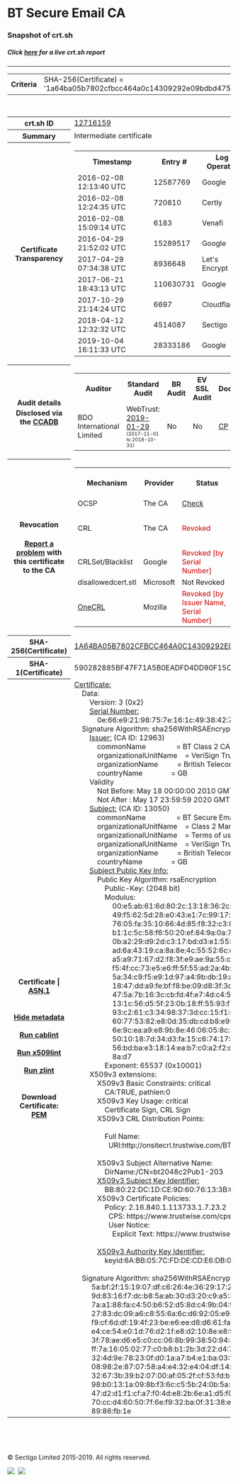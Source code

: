 # BT Secure Email CA
### Snapshot of crt.sh
##### Click [here](https://crt.sh/?q=1A64BA05B7802CFBCC464A0C14309292E09BDBD4754A69B57FA96507E5AA2665) for a live crt.sh report

---
<!DOCTYPE HTML PUBLIC "-//W3C//DTD HTML 4.0 Transitional//EN">
<HTML>

<BODY>

<TABLE>
  <TR>
    <TH class="outer">Criteria</TH>
    <TD class="outer">SHA-256(Certificate) = '1a64ba05b7802cfbcc464a0c14309292e09bdbd4754a69b57fa96507e5aa2665'</TD>
  </TR>
</TABLE>
<BR>
<TABLE>
  <TR>
    <TH class="outer">crt.sh ID</TH>
    <TD class="outer"><A href="?id=12716159">12716159</A></TD>
  </TR>
  <TR>
    <TH class="outer">Summary</TH>
    <TD class="outer">Intermediate certificate</TD>
  </TR>
  <TR>
    <TH class="outer">Certificate<BR>Transparency</TH>
    <TD class="outer">
<TABLE class="options" style="margin-left:0px">
  <TR>
    <TH>Timestamp</TH>
    <TH>Entry #</TH>
    <TH>Log Operator</TH>
    <TH>Log URL</TH>
  </TR>
  <TR>
    <TD>2016-02-08&nbsp; <FONT class="small">12:13:40 UTC</FONT></TD>
    <TD>12587769</TD>
    <TD>Google</TD>
    <TD>https://ct.googleapis.com/pilot</TD>
  </TR>
  <TR>
    <TD>2016-02-08&nbsp; <FONT class="small">12:24:35 UTC</FONT></TD>
    <TD>720810</TD>
    <TD>Certly</TD>
    <TD>https://log.certly.io</TD>
  </TR>
  <TR>
    <TD>2016-02-08&nbsp; <FONT class="small">15:09:14 UTC</FONT></TD>
    <TD>6183</TD>
    <TD>Venafi</TD>
    <TD>https://ctlog.api.venafi.com</TD>
  </TR>
  <TR>
    <TD>2016-04-29&nbsp; <FONT class="small">21:52:02 UTC</FONT></TD>
    <TD>15289517</TD>
    <TD>Google</TD>
    <TD>https://ct.googleapis.com/aviator</TD>
  </TR>
  <TR>
    <TD>2017-04-29&nbsp; <FONT class="small">07:34:38 UTC</FONT></TD>
    <TD>8936648</TD>
    <TD>Let's Encrypt</TD>
    <TD>https://clicky.ct.letsencrypt.org</TD>
  </TR>
  <TR>
    <TD>2017-06-21&nbsp; <FONT class="small">18:43:13 UTC</FONT></TD>
    <TD>110630731</TD>
    <TD>Google</TD>
    <TD>https://ct.googleapis.com/rocketeer</TD>
  </TR>
  <TR>
    <TD>2017-10-29&nbsp; <FONT class="small">21:14:24 UTC</FONT></TD>
    <TD>6697</TD>
    <TD>Cloudflare</TD>
    <TD>https://ct.cloudflare.com/logs/nimbus2020</TD>
  </TR>
  <TR>
    <TD>2018-04-12&nbsp; <FONT class="small">12:32:32 UTC</FONT></TD>
    <TD>4514087</TD>
    <TD>Sectigo</TD>
    <TD>https://dodo.ct.comodo.com</TD>
  </TR>
  <TR>
    <TD>2019-10-04&nbsp; <FONT class="small">16:11:33 UTC</FONT></TD>
    <TD>28333186</TD>
    <TD>Google</TD>
    <TD>https://ct.googleapis.com/logs/argon2020</TD>
  </TR>
</TABLE>
    </TD>
  </TR>
  <TR>
    <TH class="outer">Audit details<BR>
      <DIV class="small" style="padding-top:3px">Disclosed via the
        <A href="//ccadb-public.secure.force.com/mozilla/PublicAllIntermediateCerts" target="_blank">CCADB</A></DIV>
    </TH>
    <TD class="outer">
<TABLE class="options" style="margin-left:0px">
  <TR>
    <TH>Auditor</TH>
    <TH>Standard Audit</TH>
    <TH>BR Audit</TH>
    <TH>EV SSL Audit</TH>
    <TH>Documents</TH>
    <TH>CCADB</TH>
    <TH>Root Owner / Certificate</TH>
  </TR>
  <TR>
    <TD style="vertical-align:middle">BDO International Limited</TD>
    <TD>WebTrust:
      <A href="https://www.cpacanada.ca/generichandlers/CPACHandler.ashx?attachmentid=224491" target="_blank">2019-01-29</A>
      <BR><FONT style="font-size:8pt">(2017-11-01 to 2018-10-31)</FONT></TD>
    <TD>No    <TD>No    <TD>
      <A href="https://www.websecurity.symantec.com/content/dam/websitesecurity/digitalassets/desktop/pdfs/repository/STN_CP.pdf" target="blank">CP</A>
      <A href="https://www.websecurity.symantec.com/content/dam/websitesecurity/digitalassets/desktop/pdfs/repository/STN%20CPS%20v3.10.pdf" target="blank">CPS</A>
    </TD>
    <TD><A href="//ccadb.force.com/0011J00001DZ0PHQA1" target="_blank">0011J00001DZ0PHQA1</A></TD>
    <TD><A href="/?id=68409">DigiCert</A></TD>
  </TR>
</TABLE>
    </TD>
  </TR>
  <TR>
    <TH class="outer">Revocation<BR><BR>
      <DIV class="small" style="padding-top:3px"><A href="?id=12716159&opt=problemreporting">Report a problem</A> with<BR>this certificate to the CA</DIV></TH>
    <TD class="outer">
      <TABLE class="options" style="margin-left:0px">
        <TR>
          <TH>Mechanism</TH>
          <TH>Provider</TH>
          <TH>Status</TH>
          <TH>Revocation Date</TH>
          <TH>Last Observed in CRL</TH>
          <TH>Last Checked <SPAN style="color:#CC0000;vertical-align:middle;font-size:70%;font-weight:normal">(Error)</SPAN></TH>
        </TR>
        <TR>
          <TD>OCSP</TD>
          <TD>The CA</TD>
          <TD><A href="?id=12716159&opt=ocsp">Check</A></TD>
          <TD><SPAN style="color:#888888">?</SPAN></TD>
          <TD><SPAN style="color:#888888">n/a</SPAN></TD>
          <TD><SPAN style="color:#888888">?</SPAN></TD>
        </TR>
        <TR>
          <TD>CRL</TD>
          <TD>The CA</TD>
          <TD><SPAN style="color:#CC0000">Revoked</SPAN></TD><TD>2018-03-01&nbsp; <FONT class="small">18:23:28 UTC</FONT></TD><TD>2019-02-25&nbsp; <FONT class="small">19:44:52 UTC</FONT></TD><TD>2019-12-04&nbsp; <FONT class="small">20:05:08 UTC</FONT></TD>
        </TR>
        <TR>
          <TD>CRLSet/Blacklist</TD>
          <TD>Google</TD>
          <TD><SPAN style="color:#CC0000">Revoked [by Serial Number]</SPAN></TD>
          <TD><SPAN style="color:#888888">n/a</SPAN></TD>
          <TD><SPAN style="color:#888888">n/a</SPAN></TD>
          <TD><SPAN style="color:#888888">n/a</SPAN></TD>
        </TR>
        <TR>
          <TD>disallowedcert.stl</TD>
          <TD>Microsoft</TD>
          <TD>Not Revoked</TD>
          <TD><SPAN style="color:#888888">n/a</SPAN></TD>
          <TD><SPAN style="color:#888888">n/a</SPAN></TD>
          <TD><SPAN style="color:#888888">n/a</SPAN></TD>
        </TR>
        <TR>
          <TD><A href="/mozilla-onecrl" target="_blank">OneCRL</A></TD>
          <TD>Mozilla</TD>
          <TD><SPAN style="color:#CC0000">Revoked [by Issuer Name, Serial Number]</SPAN></TD><TD>2018-05-30&nbsp; <FONT class="small">12:35:03 UTC</FONT></TD>
          <TD><SPAN style="color:#888888">n/a</SPAN></TD>
          <TD><SPAN style="color:#888888">n/a</SPAN></TD>
        </TR>
      </TABLE>
    </TD>
  </TR>
  <TR>
    <TH class="outer">SHA-256(Certificate)</TH>
    <TD class="outer"><A href="//censys.io/certificates/1a64ba05b7802cfbcc464a0c14309292e09bdbd4754a69b57fa96507e5aa2665">1A64BA05B7802CFBCC464A0C14309292E09BDBD4754A69B57FA96507E5AA2665</A></TD>
  </TR>
  <TR>
    <TH class="outer">SHA-1(Certificate)</TH>
    <TD class="outer">590282885BF47F71A5B0EADFD4DD90F15C07931A</TD>
  </TR>
  <TR>
    <TH class="outer">Certificate | <A href="?asn1=12716159">ASN.1</A>
      <SPAN class="small"><BR>
      <BR><BR><A href="?id=12716159&opt=nometadata">Hide metadata</A>
      <BR><BR><A href="?id=12716159&opt=cablint">Run cablint</A>
      <BR><BR><A href="?id=12716159&opt=x509lint">Run x509lint</A>
      <BR><BR><A href="?id=12716159&opt=zlint">Run zlint</A>
      <BR><BR><BR>Download Certificate: <A href="?d=12716159">PEM</A>
      </SPAN>
    </TH>
    <TD class="text"><A href="?d=12716159">Certificate:</A><BR>&nbsp;&nbsp;&nbsp;&nbsp;Data:<BR>&nbsp;&nbsp;&nbsp;&nbsp;&nbsp;&nbsp;&nbsp;&nbsp;Version:&nbsp;3&nbsp;(0x2)<BR>&nbsp;&nbsp;&nbsp;&nbsp;&nbsp;&nbsp;&nbsp;&nbsp;<A href="?serial=0e66e92198757e161c4938427236a884">Serial&nbsp;Number:</A><BR>&nbsp;&nbsp;&nbsp;&nbsp;&nbsp;&nbsp;&nbsp;&nbsp;&nbsp;&nbsp;&nbsp;&nbsp;0e:66:e9:21:98:75:7e:16:1c:49:38:42:72:36:a8:84<BR>&nbsp;&nbsp;&nbsp;&nbsp;Signature&nbsp;Algorithm:&nbsp;sha256WithRSAEncryption<BR>&nbsp;&nbsp;&nbsp;&nbsp;&nbsp;&nbsp;&nbsp;&nbsp;<A href="?caid=12963">Issuer:</A> <SPAN class="small">(CA ID: 12963)</SPAN><BR>&nbsp;&nbsp;&nbsp;&nbsp;&nbsp;&nbsp;&nbsp;&nbsp;&nbsp;&nbsp;&nbsp;&nbsp;commonName&nbsp;&nbsp;&nbsp;&nbsp;&nbsp;&nbsp;&nbsp;&nbsp;&nbsp;&nbsp;&nbsp;&nbsp;&nbsp;&nbsp;&nbsp;&nbsp;=&nbsp;BT&nbsp;Class&nbsp;2&nbsp;CA&nbsp;-&nbsp;G2<BR>&nbsp;&nbsp;&nbsp;&nbsp;&nbsp;&nbsp;&nbsp;&nbsp;&nbsp;&nbsp;&nbsp;&nbsp;organizationalUnitName&nbsp;&nbsp;&nbsp;&nbsp;=&nbsp;VeriSign&nbsp;Trust&nbsp;Network<BR>&nbsp;&nbsp;&nbsp;&nbsp;&nbsp;&nbsp;&nbsp;&nbsp;&nbsp;&nbsp;&nbsp;&nbsp;organizationName&nbsp;&nbsp;&nbsp;&nbsp;&nbsp;&nbsp;&nbsp;&nbsp;&nbsp;&nbsp;=&nbsp;British&nbsp;Telecommunications&nbsp;plc<BR>&nbsp;&nbsp;&nbsp;&nbsp;&nbsp;&nbsp;&nbsp;&nbsp;&nbsp;&nbsp;&nbsp;&nbsp;countryName&nbsp;&nbsp;&nbsp;&nbsp;&nbsp;&nbsp;&nbsp;&nbsp;&nbsp;&nbsp;&nbsp;&nbsp;&nbsp;&nbsp;&nbsp;=&nbsp;GB<BR>&nbsp;&nbsp;&nbsp;&nbsp;&nbsp;&nbsp;&nbsp;&nbsp;Validity<BR>&nbsp;&nbsp;&nbsp;&nbsp;&nbsp;&nbsp;&nbsp;&nbsp;&nbsp;&nbsp;&nbsp;&nbsp;Not&nbsp;Before:&nbsp;May&nbsp;18&nbsp;00:00:00&nbsp;2010&nbsp;GMT<BR>&nbsp;&nbsp;&nbsp;&nbsp;&nbsp;&nbsp;&nbsp;&nbsp;&nbsp;&nbsp;&nbsp;&nbsp;Not&nbsp;After&nbsp;:&nbsp;May&nbsp;17&nbsp;23:59:59&nbsp;2020&nbsp;GMT<BR>&nbsp;&nbsp;&nbsp;&nbsp;&nbsp;&nbsp;&nbsp;&nbsp;<A href="?caid=13050">Subject:</A> <SPAN class="small">(CA ID: 13050)</SPAN><BR>&nbsp;&nbsp;&nbsp;&nbsp;&nbsp;&nbsp;&nbsp;&nbsp;&nbsp;&nbsp;&nbsp;&nbsp;commonName&nbsp;&nbsp;&nbsp;&nbsp;&nbsp;&nbsp;&nbsp;&nbsp;&nbsp;&nbsp;&nbsp;&nbsp;&nbsp;&nbsp;&nbsp;&nbsp;=&nbsp;BT&nbsp;Secure&nbsp;Email&nbsp;CA<BR>&nbsp;&nbsp;&nbsp;&nbsp;&nbsp;&nbsp;&nbsp;&nbsp;&nbsp;&nbsp;&nbsp;&nbsp;organizationalUnitName&nbsp;&nbsp;&nbsp;&nbsp;=&nbsp;Class&nbsp;2&nbsp;Managed&nbsp;PKI&nbsp;Individual&nbsp;Subscriber&nbsp;CA<BR>&nbsp;&nbsp;&nbsp;&nbsp;&nbsp;&nbsp;&nbsp;&nbsp;&nbsp;&nbsp;&nbsp;&nbsp;organizationalUnitName&nbsp;&nbsp;&nbsp;&nbsp;=&nbsp;Terms&nbsp;of&nbsp;use&nbsp;at&nbsp;https://www.trustwise.com/rpa&nbsp;(c)10<BR>&nbsp;&nbsp;&nbsp;&nbsp;&nbsp;&nbsp;&nbsp;&nbsp;&nbsp;&nbsp;&nbsp;&nbsp;organizationalUnitName&nbsp;&nbsp;&nbsp;&nbsp;=&nbsp;VeriSign&nbsp;Trust&nbsp;Network<BR>&nbsp;&nbsp;&nbsp;&nbsp;&nbsp;&nbsp;&nbsp;&nbsp;&nbsp;&nbsp;&nbsp;&nbsp;organizationName&nbsp;&nbsp;&nbsp;&nbsp;&nbsp;&nbsp;&nbsp;&nbsp;&nbsp;&nbsp;=&nbsp;British&nbsp;Telecommunications&nbsp;plc<BR>&nbsp;&nbsp;&nbsp;&nbsp;&nbsp;&nbsp;&nbsp;&nbsp;&nbsp;&nbsp;&nbsp;&nbsp;countryName&nbsp;&nbsp;&nbsp;&nbsp;&nbsp;&nbsp;&nbsp;&nbsp;&nbsp;&nbsp;&nbsp;&nbsp;&nbsp;&nbsp;&nbsp;=&nbsp;GB<BR>&nbsp;&nbsp;&nbsp;&nbsp;&nbsp;&nbsp;&nbsp;&nbsp;<A href="?spkisha256=9b3371212bf7a91ed7bcf460fe24eb6fa3a4952f084da2bf758ccc7cda990244">Subject&nbsp;Public&nbsp;Key&nbsp;Info:</A><BR>&nbsp;&nbsp;&nbsp;&nbsp;&nbsp;&nbsp;&nbsp;&nbsp;&nbsp;&nbsp;&nbsp;&nbsp;Public&nbsp;Key&nbsp;Algorithm:&nbsp;rsaEncryption<BR>&nbsp;&nbsp;&nbsp;&nbsp;&nbsp;&nbsp;&nbsp;&nbsp;&nbsp;&nbsp;&nbsp;&nbsp;&nbsp;&nbsp;&nbsp;&nbsp;Public-Key:&nbsp;(2048&nbsp;bit)<BR>&nbsp;&nbsp;&nbsp;&nbsp;&nbsp;&nbsp;&nbsp;&nbsp;&nbsp;&nbsp;&nbsp;&nbsp;&nbsp;&nbsp;&nbsp;&nbsp;Modulus:<BR>&nbsp;&nbsp;&nbsp;&nbsp;&nbsp;&nbsp;&nbsp;&nbsp;&nbsp;&nbsp;&nbsp;&nbsp;&nbsp;&nbsp;&nbsp;&nbsp;&nbsp;&nbsp;&nbsp;&nbsp;00:e5:ab:61:6d:80:2c:13:18:36:2c:a2:3e:3d:86:<BR>&nbsp;&nbsp;&nbsp;&nbsp;&nbsp;&nbsp;&nbsp;&nbsp;&nbsp;&nbsp;&nbsp;&nbsp;&nbsp;&nbsp;&nbsp;&nbsp;&nbsp;&nbsp;&nbsp;&nbsp;49:f5:62:5d:28:e0:43:e1:7c:99:17:e5:9d:b6:e5:<BR>&nbsp;&nbsp;&nbsp;&nbsp;&nbsp;&nbsp;&nbsp;&nbsp;&nbsp;&nbsp;&nbsp;&nbsp;&nbsp;&nbsp;&nbsp;&nbsp;&nbsp;&nbsp;&nbsp;&nbsp;76:05:fa:35:10:66:4d:85:f8:32:c3:8a:51:79:f4:<BR>&nbsp;&nbsp;&nbsp;&nbsp;&nbsp;&nbsp;&nbsp;&nbsp;&nbsp;&nbsp;&nbsp;&nbsp;&nbsp;&nbsp;&nbsp;&nbsp;&nbsp;&nbsp;&nbsp;&nbsp;b1:1c:5c:58:f6:50:20:ef:84:9a:0a:7d:3c:a2:87:<BR>&nbsp;&nbsp;&nbsp;&nbsp;&nbsp;&nbsp;&nbsp;&nbsp;&nbsp;&nbsp;&nbsp;&nbsp;&nbsp;&nbsp;&nbsp;&nbsp;&nbsp;&nbsp;&nbsp;&nbsp;0b:a2:29:d9:2d:c3:17:bd:d3:e1:55:1b:c0:4f:1d:<BR>&nbsp;&nbsp;&nbsp;&nbsp;&nbsp;&nbsp;&nbsp;&nbsp;&nbsp;&nbsp;&nbsp;&nbsp;&nbsp;&nbsp;&nbsp;&nbsp;&nbsp;&nbsp;&nbsp;&nbsp;ad:6a:43:19:ca:8a:8e:4c:55:52:6c:e6:db:20:d0:<BR>&nbsp;&nbsp;&nbsp;&nbsp;&nbsp;&nbsp;&nbsp;&nbsp;&nbsp;&nbsp;&nbsp;&nbsp;&nbsp;&nbsp;&nbsp;&nbsp;&nbsp;&nbsp;&nbsp;&nbsp;a5:a9:71:67:d2:f8:3f:e9:ae:9a:55:c9:05:0e:0c:<BR>&nbsp;&nbsp;&nbsp;&nbsp;&nbsp;&nbsp;&nbsp;&nbsp;&nbsp;&nbsp;&nbsp;&nbsp;&nbsp;&nbsp;&nbsp;&nbsp;&nbsp;&nbsp;&nbsp;&nbsp;f5:4f:cc:73:e5:e6:ff:5f:55:ad:2a:4b:a2:31:01:<BR>&nbsp;&nbsp;&nbsp;&nbsp;&nbsp;&nbsp;&nbsp;&nbsp;&nbsp;&nbsp;&nbsp;&nbsp;&nbsp;&nbsp;&nbsp;&nbsp;&nbsp;&nbsp;&nbsp;&nbsp;5a:34:c9:f5:e9:1d:97:a4:9b:db:19:ac:33:f6:c2:<BR>&nbsp;&nbsp;&nbsp;&nbsp;&nbsp;&nbsp;&nbsp;&nbsp;&nbsp;&nbsp;&nbsp;&nbsp;&nbsp;&nbsp;&nbsp;&nbsp;&nbsp;&nbsp;&nbsp;&nbsp;18:47:dd:a9:fe:bf:f8:be:09:d8:3f:3d:98:42:cc:<BR>&nbsp;&nbsp;&nbsp;&nbsp;&nbsp;&nbsp;&nbsp;&nbsp;&nbsp;&nbsp;&nbsp;&nbsp;&nbsp;&nbsp;&nbsp;&nbsp;&nbsp;&nbsp;&nbsp;&nbsp;47:5a:7b:16:3c:cb:fd:4f:e7:4d:c4:59:28:97:23:<BR>&nbsp;&nbsp;&nbsp;&nbsp;&nbsp;&nbsp;&nbsp;&nbsp;&nbsp;&nbsp;&nbsp;&nbsp;&nbsp;&nbsp;&nbsp;&nbsp;&nbsp;&nbsp;&nbsp;&nbsp;13:1c:56:d5:5f:23:0b:18:ff:55:93:f7:ff:58:82:<BR>&nbsp;&nbsp;&nbsp;&nbsp;&nbsp;&nbsp;&nbsp;&nbsp;&nbsp;&nbsp;&nbsp;&nbsp;&nbsp;&nbsp;&nbsp;&nbsp;&nbsp;&nbsp;&nbsp;&nbsp;93:c2:61:c3:34:98:37:3d:cc:15:f1:09:a4:1f:b8:<BR>&nbsp;&nbsp;&nbsp;&nbsp;&nbsp;&nbsp;&nbsp;&nbsp;&nbsp;&nbsp;&nbsp;&nbsp;&nbsp;&nbsp;&nbsp;&nbsp;&nbsp;&nbsp;&nbsp;&nbsp;60:77:53:82:e8:0d:35:db:cd:b8:e9:75:f8:59:c8:<BR>&nbsp;&nbsp;&nbsp;&nbsp;&nbsp;&nbsp;&nbsp;&nbsp;&nbsp;&nbsp;&nbsp;&nbsp;&nbsp;&nbsp;&nbsp;&nbsp;&nbsp;&nbsp;&nbsp;&nbsp;6e:9c:ea:a9:e8:9b:8e:46:06:05:8c:87:fe:f9:a1:<BR>&nbsp;&nbsp;&nbsp;&nbsp;&nbsp;&nbsp;&nbsp;&nbsp;&nbsp;&nbsp;&nbsp;&nbsp;&nbsp;&nbsp;&nbsp;&nbsp;&nbsp;&nbsp;&nbsp;&nbsp;50:10:18:7d:34:d3:fa:15:c6:74:17:60:00:b3:63:<BR>&nbsp;&nbsp;&nbsp;&nbsp;&nbsp;&nbsp;&nbsp;&nbsp;&nbsp;&nbsp;&nbsp;&nbsp;&nbsp;&nbsp;&nbsp;&nbsp;&nbsp;&nbsp;&nbsp;&nbsp;56:bd:ba:e3:18:14:ea:b7:c0:a2:f2:d9:d5:9d:d7:<BR>&nbsp;&nbsp;&nbsp;&nbsp;&nbsp;&nbsp;&nbsp;&nbsp;&nbsp;&nbsp;&nbsp;&nbsp;&nbsp;&nbsp;&nbsp;&nbsp;&nbsp;&nbsp;&nbsp;&nbsp;8a:d7<BR>&nbsp;&nbsp;&nbsp;&nbsp;&nbsp;&nbsp;&nbsp;&nbsp;&nbsp;&nbsp;&nbsp;&nbsp;&nbsp;&nbsp;&nbsp;&nbsp;Exponent:&nbsp;65537&nbsp;(0x10001)<BR>&nbsp;&nbsp;&nbsp;&nbsp;&nbsp;&nbsp;&nbsp;&nbsp;X509v3&nbsp;extensions:<BR>&nbsp;&nbsp;&nbsp;&nbsp;&nbsp;&nbsp;&nbsp;&nbsp;&nbsp;&nbsp;&nbsp;&nbsp;X509v3&nbsp;Basic&nbsp;Constraints:&nbsp;critical<BR>&nbsp;&nbsp;&nbsp;&nbsp;&nbsp;&nbsp;&nbsp;&nbsp;&nbsp;&nbsp;&nbsp;&nbsp;&nbsp;&nbsp;&nbsp;&nbsp;CA:TRUE,&nbsp;pathlen:0<BR>&nbsp;&nbsp;&nbsp;&nbsp;&nbsp;&nbsp;&nbsp;&nbsp;&nbsp;&nbsp;&nbsp;&nbsp;X509v3&nbsp;Key&nbsp;Usage:&nbsp;critical<BR>&nbsp;&nbsp;&nbsp;&nbsp;&nbsp;&nbsp;&nbsp;&nbsp;&nbsp;&nbsp;&nbsp;&nbsp;&nbsp;&nbsp;&nbsp;&nbsp;Certificate&nbsp;Sign,&nbsp;CRL&nbsp;Sign<BR>&nbsp;&nbsp;&nbsp;&nbsp;&nbsp;&nbsp;&nbsp;&nbsp;&nbsp;&nbsp;&nbsp;&nbsp;X509v3&nbsp;CRL&nbsp;Distribution&nbsp;Points:&nbsp;<BR><BR>&nbsp;&nbsp;&nbsp;&nbsp;&nbsp;&nbsp;&nbsp;&nbsp;&nbsp;&nbsp;&nbsp;&nbsp;&nbsp;&nbsp;&nbsp;&nbsp;Full&nbsp;Name:<BR>&nbsp;&nbsp;&nbsp;&nbsp;&nbsp;&nbsp;&nbsp;&nbsp;&nbsp;&nbsp;&nbsp;&nbsp;&nbsp;&nbsp;&nbsp;&nbsp;&nbsp;&nbsp;URI:http://onsitecrl.trustwise.com/BTClass2CA-G2.crl<BR><BR>&nbsp;&nbsp;&nbsp;&nbsp;&nbsp;&nbsp;&nbsp;&nbsp;&nbsp;&nbsp;&nbsp;&nbsp;X509v3&nbsp;Subject&nbsp;Alternative&nbsp;Name:&nbsp;<BR>&nbsp;&nbsp;&nbsp;&nbsp;&nbsp;&nbsp;&nbsp;&nbsp;&nbsp;&nbsp;&nbsp;&nbsp;&nbsp;&nbsp;&nbsp;&nbsp;DirName:/CN=bt2048c2Pub1-203<BR>&nbsp;&nbsp;&nbsp;&nbsp;&nbsp;&nbsp;&nbsp;&nbsp;&nbsp;&nbsp;&nbsp;&nbsp;<A href="?ski=bb8022dc1dce9d6076133b6ea2f1dd5ed01421b2">X509v3&nbsp;Subject&nbsp;Key&nbsp;Identifier:</A><BR>&nbsp;&nbsp;&nbsp;&nbsp;&nbsp;&nbsp;&nbsp;&nbsp;&nbsp;&nbsp;&nbsp;&nbsp;&nbsp;&nbsp;&nbsp;&nbsp;BB:80:22:DC:1D:CE:9D:60:76:13:3B:6E:A2:F1:DD:5E:D0:14:21:B2<BR>&nbsp;&nbsp;&nbsp;&nbsp;&nbsp;&nbsp;&nbsp;&nbsp;&nbsp;&nbsp;&nbsp;&nbsp;X509v3&nbsp;Certificate&nbsp;Policies:&nbsp;<BR>&nbsp;&nbsp;&nbsp;&nbsp;&nbsp;&nbsp;&nbsp;&nbsp;&nbsp;&nbsp;&nbsp;&nbsp;&nbsp;&nbsp;&nbsp;&nbsp;Policy:&nbsp;2.16.840.1.113733.1.7.23.2<BR>&nbsp;&nbsp;&nbsp;&nbsp;&nbsp;&nbsp;&nbsp;&nbsp;&nbsp;&nbsp;&nbsp;&nbsp;&nbsp;&nbsp;&nbsp;&nbsp;&nbsp;&nbsp;CPS:&nbsp;https://www.trustwise.com/cps<BR>&nbsp;&nbsp;&nbsp;&nbsp;&nbsp;&nbsp;&nbsp;&nbsp;&nbsp;&nbsp;&nbsp;&nbsp;&nbsp;&nbsp;&nbsp;&nbsp;&nbsp;&nbsp;User&nbsp;Notice:<BR>&nbsp;&nbsp;&nbsp;&nbsp;&nbsp;&nbsp;&nbsp;&nbsp;&nbsp;&nbsp;&nbsp;&nbsp;&nbsp;&nbsp;&nbsp;&nbsp;&nbsp;&nbsp;&nbsp;&nbsp;Explicit&nbsp;Text:&nbsp;https://www.trustwise.com/rpa<BR><BR>&nbsp;&nbsp;&nbsp;&nbsp;&nbsp;&nbsp;&nbsp;&nbsp;&nbsp;&nbsp;&nbsp;&nbsp;<A href="?ski=6abb057cfddecde6db08ca3bd94e243d3b57b3f4">X509v3&nbsp;Authority&nbsp;Key&nbsp;Identifier:</A><BR>&nbsp;&nbsp;&nbsp;&nbsp;&nbsp;&nbsp;&nbsp;&nbsp;&nbsp;&nbsp;&nbsp;&nbsp;&nbsp;&nbsp;&nbsp;&nbsp;keyid:6A:BB:05:7C:FD:DE:CD:E6:DB:08:CA:3B:D9:4E:24:3D:3B:57:B3:F4<BR><BR>&nbsp;&nbsp;&nbsp;&nbsp;Signature&nbsp;Algorithm:&nbsp;sha256WithRSAEncryption<BR>&nbsp;&nbsp;&nbsp;&nbsp;&nbsp;&nbsp;&nbsp;&nbsp;&nbsp;5a:bf:2f:15:19:07:df:c6:26:4e:36:29:17:21:3f:83:63:2c:<BR>&nbsp;&nbsp;&nbsp;&nbsp;&nbsp;&nbsp;&nbsp;&nbsp;&nbsp;9d:83:16:f7:dc:b8:5a:ab:30:d3:20:c9:a5:31:65:4b:72:e9:<BR>&nbsp;&nbsp;&nbsp;&nbsp;&nbsp;&nbsp;&nbsp;&nbsp;&nbsp;7a:a1:88:fa:c4:50:b6:52:d5:8d:c4:9b:04:92:f0:70:d8:da:<BR>&nbsp;&nbsp;&nbsp;&nbsp;&nbsp;&nbsp;&nbsp;&nbsp;&nbsp;27:83:dc:09:a6:c8:55:6a:6c:d6:92:05:e9:99:f3:c3:e2:a3:<BR>&nbsp;&nbsp;&nbsp;&nbsp;&nbsp;&nbsp;&nbsp;&nbsp;&nbsp;f9:cf:6d:df:19:4f:23:be:e6:ee:d8:d6:61:fa:03:de:45:77:<BR>&nbsp;&nbsp;&nbsp;&nbsp;&nbsp;&nbsp;&nbsp;&nbsp;&nbsp;e4:ce:54:e0:1d:76:d2:1f:e8:d2:10:8e:e8:91:25:17:1f:bd:<BR>&nbsp;&nbsp;&nbsp;&nbsp;&nbsp;&nbsp;&nbsp;&nbsp;&nbsp;3f:78:ae:d6:e5:c0:cc:06:8b:99:38:50:94:49:f0:b5:ad:d1:<BR>&nbsp;&nbsp;&nbsp;&nbsp;&nbsp;&nbsp;&nbsp;&nbsp;&nbsp;ff:7a:16:05:02:77:c0:b8:b1:2b:3d:22:d4:75:b5:4d:97:a4:<BR>&nbsp;&nbsp;&nbsp;&nbsp;&nbsp;&nbsp;&nbsp;&nbsp;&nbsp;32:4d:9e:78:23:0f:d0:1a:a7:b4:e1:ba:03:99:96:11:2c:4e:<BR>&nbsp;&nbsp;&nbsp;&nbsp;&nbsp;&nbsp;&nbsp;&nbsp;&nbsp;08:98:2e:87:07:58:a4:e4:32:e4:04:df:14:e7:e5:66:fc:cf:<BR>&nbsp;&nbsp;&nbsp;&nbsp;&nbsp;&nbsp;&nbsp;&nbsp;&nbsp;32:67:3b:39:b2:07:00:af:05:2f:cf:53:fd:b2:cd:52:77:46:<BR>&nbsp;&nbsp;&nbsp;&nbsp;&nbsp;&nbsp;&nbsp;&nbsp;&nbsp;98:b0:13:1a:09:8b:f3:6c:c5:5b:24:0b:5a:c1:0a:ac:a0:82:<BR>&nbsp;&nbsp;&nbsp;&nbsp;&nbsp;&nbsp;&nbsp;&nbsp;&nbsp;47:d2:d1:f1:cf:a7:f0:4d:e8:2b:6e:a1:d5:f0:ee:9e:f5:79:<BR>&nbsp;&nbsp;&nbsp;&nbsp;&nbsp;&nbsp;&nbsp;&nbsp;&nbsp;70:cc:d4:60:50:7f:6e:f9:32:ba:0f:31:38:ef:cb:bf:d1:a6:<BR>&nbsp;&nbsp;&nbsp;&nbsp;&nbsp;&nbsp;&nbsp;&nbsp;&nbsp;89:86:fb:1e<BR>    </TD>
  </TR>
</TABLE>

  <BR><BR><BR>

  <P class="copyright">&copy; Sectigo Limited 2015-2019. All rights reserved.</P>
  <DIV>
    <A href="https://sectigo.com/"><IMG src="/sectigo_s.png"></A>
    &nbsp;<A href="https://github.com/crtsh"><IMG src="/GitHub-Mark-32px.png"></A>
  </DIV>
</BODY>
</HTML>
